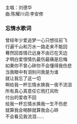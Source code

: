 

主唱：刘德华  
曲:陈耀川词:李安修

### 忘情水歌词

  
曾经年少爱追梦一心只想往前飞  
行遍千山和万水一路走来不能回  
蓦然回首情已远身不由已在天边  
才明白爱恨情仇最伤最痛是后悔  
如果你不曾心碎你不会懂得我伤悲  
当我眼中有泪别问我是为谁  
就让我忘了这一切  
啊给我一杯忘情水换我一夜不流泪  
所有真心真意任它雨打风吹  
付出的爱收不回  
给我一杯忘情水换我一生不伤悲  
就算我会喝醉就算我会心碎  
不会看见我流泪……

